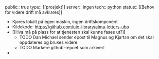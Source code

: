 public:: true
type:: [[prosjekt]]
server:: ingen 
tech:: python
status:: [[Behov for videre drift må avklares]]

- Kjøres lokalt på egen maskin, ingen driftskomponent
- Kildekode: https://github.com/uio-library/alma-letters-ubo
- [[Hva må på plass for at tjenesten skal kunne fases ut?]]
	- TODO Dan Michael sender epost til Magnus og Kjartan om det skal oppdateres og brukes videre
	- TODO Markere github-repoet som arkivert
-